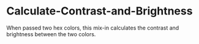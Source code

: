# Calculate-Contrast-and-Brightness
When passed two hex colors, this mix-in calculates the contrast and brightness between the two colors.
